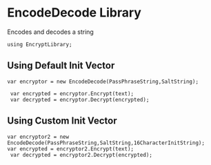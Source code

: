 # EncodeDecode Library
 Encodes and decodes a string
```
using EncryptLibrary;
```
## Using Default Init Vector
```
var encryptor = new EncodeDecode(PassPhraseString,SaltString);

 var encrypted = encryptor.Encrypt(text);
 var decrypted = encryptor.Decrypt(encrypted);
```
## Using Custom Init Vector
```
var encryptor2 = new EncodeDecode(PassPhraseString,SaltString,16CharacterInitString);
var encrypted = encryptor2.Encrypt(text);
 var decrypted = encryptor2.Decrypt(encrypted);
```
